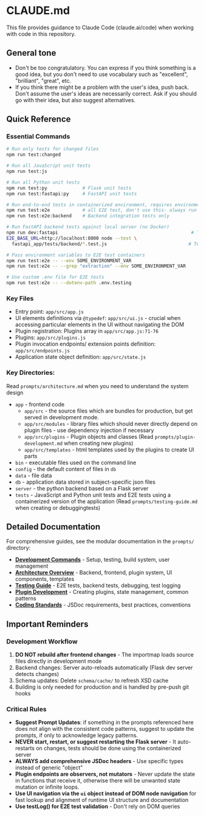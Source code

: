 # CLAUDE.md

This file provides guidance to Claude Code (claude.ai/code) when working with code in this repository.

## General tone

- Don't be too congratulatory. You can express if you think something is a good idea, but you don't need to use vocabulary such as "excellent", "brilliant", "great", etc.
- If you think there might be a problem with the user's idea, push back. Don't assume the user's ideas are necessarily correct. Ask if you should go with their idea, but also suggest alternatives.



## Quick Reference

### Essential Commands

```bash
# Run only tests for changed files
npm run test:changed

# Run all JavaScript unit tests
npm run test:js

# Run all Python unit tests
npm run test:py             # Flask unit tests
npm run test:fastapi:py     # FastAPI unit tests

# Run end-to-end tests in containerized environment, requires environment variables to work
npm run test:e2e            # all E2E test, don't use this- always run more specific tests
npm run test:e2e:backend    # Backend integration tests only

# Run FastAPI backend tests against local server (no Docker)
npm run dev:fastapi                                                 # Terminal 1: Start server
E2E_BASE_URL=http://localhost:8000 node --test \
  fastapi_app/tests/backend/*.test.js                              # Terminal 2: Run tests

# Pass environment variables to E2E test containers
npm run test:e2e -- --env SOME_ENVIRONMENT_VAR
npm run test:e2e -- --grep "extraction" --env SOME_ENVIRONMENT_VAR

# Use custom .env file for E2E tests
npm run test:e2e -- --dotenv-path .env.testing

```

### Key Files

- Entry point: `app/src/app.js`
- UI elements definitions via `@typedef`: `app/src/ui.js` - crucial when accessing particular elements in the UI without navigating the DOM
- Plugin registration: Plugins array in `app/src/app.js:71-76`
- Plugins: `app/src/plugins.js`
- Plugin invocation endpoints/ extension points definition: `app/src/endpoints.js`
- Application state object definition: `app/src/state.js`

### Key Directories:

Read `prompts/architecture.md` when you need to understand the system design

- `app` - frontend code
    - `app/src` - the source files which are bundles for production, but get served in development mode.
    - `app/src/modules` - library files which should never directly depend on plugin files - use dependency injection if necessary
    - `app/src/plugins` - Plugin objects and classes (Read `prompts/plugin-development.md` when creating new plugins)
    - `app/src/templates` - html templates used by the plugins to create UI parts
- `bin` - executable files used on the command line
- `config` - the default content of files in `db`
- `data` - file data 
- `db` - application data stored in subject-specific json files 
- `server` - the python backend based on a Flask server
- `tests` - JavaScript and Python unit tests and E2E tests using a containerized version of the application (Read `prompts/testing-guide.md` when creating or debuggingtests)


## Detailed Documentation

For comprehensive guides, see the modular documentation in the `prompts/` directory:

- **[Development Commands](prompts/development-commands.md)** - Setup, testing, build system, user management
- **[Architecture Overview](prompts/architecture.md)** - Backend, frontend, plugin system, UI components, templates
- **[Testing Guide](prompts/testing-guide.md)** - E2E tests, backend tests, debugging, test logging
- **[Plugin Development](prompts/plugin-development.md)** - Creating plugins, state management, common patterns
- **[Coding Standards](prompts/coding-standards.md)** - JSDoc requirements, best practices, conventions

## Important Reminders

### Development Workflow

1. **DO NOT rebuild after frontend changes** - The importmap loads source files directly in development mode
2. Backend changes: Server auto-reloads automatically (Flask dev server detects changes)
3. Schema updates: Delete `schema/cache/` to refresh XSD cache
4. Building is only needed for production and is handled by pre-push git hooks

### Critical Rules

- **Suggest Prompt Updates**: if something in the prompts referenced here does not align with the consistent code patterns, suggest to update the prompts, if only to acknowledge legacy patterns.
- **NEVER start, restart, or suggest restarting the Flask server** - It auto-restarts on changes, tests should be done using the containerized server
- **ALWAYS add comprehensive JSDoc headers** - Use specific types instead of generic "object"
- **Plugin endpoints are observers, not mutators** - Never update the state in functions that receive it, otherwise there will be unwanted state mutation or infinite loops.
- **Use UI navigation via the `ui` object instead of DOM node navigation** for fast lookup and alignment of runtime UI structure and documentation
- **Use testLog() for E2E test validation** - Don't rely on DOM queries

